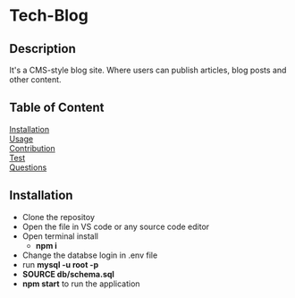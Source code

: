 # Tech-Blog

## Description

It's a CMS-style blog site. Where users can publish articles, blog posts and other content.

## Table of Content

[Installation](#installation)  
[Usage](#usage)  
[Contribution](#contribution)  
[Test](#test)  
[Questions](#questions)

## Installation

- Clone the repositoy
- Open the file in VS code or any source code editor
- Open terminal install
  - <b>npm i</b>
- Change the databse login in .env file
- run <b> mysql -u root -p</b>
- <b>SOURCE db/schema.sql</b>
- <b>npm start</b> to run the application
